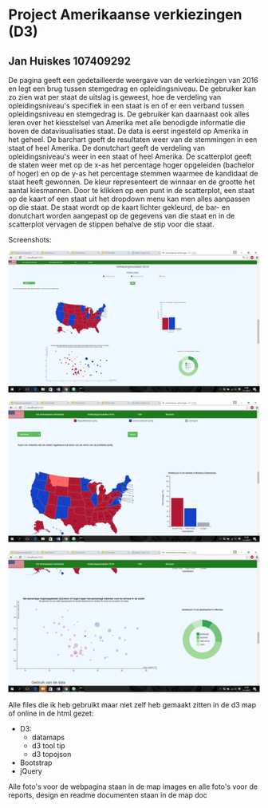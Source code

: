 # Project Amerikaanse verkiezingen (D3)

## Jan Huiskes 107409292

De pagina geeft een gedetailleerde weergave van de verkiezingen van 2016 en legt een brug tussen stemgedrag en opleidingsniveau. De gebruiker kan zo zien wat per staat de uitslag is geweest, hoe de verdeling van opleidingsniveau's specifiek in een staat is en of er een verband tussen opleidingsniveau en stemgedrag is. De gebruiker kan daarnaast ook alles leren over het kiesstelsel van Amerika met alle benodigde informatie die boven de datavisualisaties staat. De data is eerst ingesteld op Amerika in het geheel. De barchart geeft de resultaten weer van de stemmingen in een staat of heel Amerika. De donutchart geeft de verdeling van opleidingsniveau's weer in een staat of heel Amerika. De scatterplot geeft de staten weer met op de x-as het percentage hoger opgeleiden (bachelor of hoger) en op de y-as het percentage stemmen waarmee de kandidaat de staat heeft gewonnen. De kleur representeert de winnaar en de grootte het aantal kiesmannen. Door te klikken op een punt in de scatterplot, een staat op de kaart of een staat uit het dropdown menu kan men alles aanpassen op die staat. De staat wordt op de kaart lichter gekleurd, de bar- en donutchart worden aangepast op de gegevens van die staat en in de scatterplot vervagen de stippen behalve de stip voor die staat.

Screenshots:

![](doc/scrn1.png)

![](doc/scrn2.png)

![](doc/scrn3.png)

Alle files die ik heb gebruikt maar niet zelf heb gemaakt zitten in de d3 map of online in de html gezet:
* D3:
  * datamaps
  * d3 tool tip
  * d3 topojson
* Bootstrap
* jQuery

Alle foto's voor de webpagina staan in de map images en alle foto's voor de reports, design en readme documenten staan in de map doc
